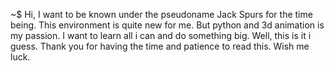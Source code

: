 ~$
Hi,
I want to be known under the pseudoname Jack Spurs for the time being.
This environment is quite new for me.
But python and 3d animation is my passion.
I want to learn all i can and do something big.
Well, this is it i guess.
Thank you for having the time and patience to read this.
Wish me luck.
